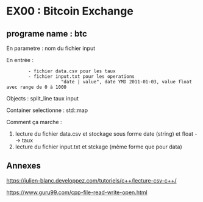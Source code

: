 # EX00 : Bitcoin Exchange
## programe name : btc

En parametre : nom du fichier input

En entrée : 

            - fichier data.csv pour les taux
            - fichier input.txt pour les operations
                        "date | value", date YMD 2011-01-03, value float avec range de 0 à 1000

Objects :
            split_line
            taux
            input

Container selectionne : std::map

Comment ça marche :

1) lecture du fichier data.csv et stockage sous forme date (string) et float --> taux
2) lecture du fichier input.txt et stckage (même forme que pour data)

## Annexes

https://julien-blanc.developpez.com/tutoriels/c++/lecture-csv-c++/

https://www.guru99.com/cpp-file-read-write-open.html
